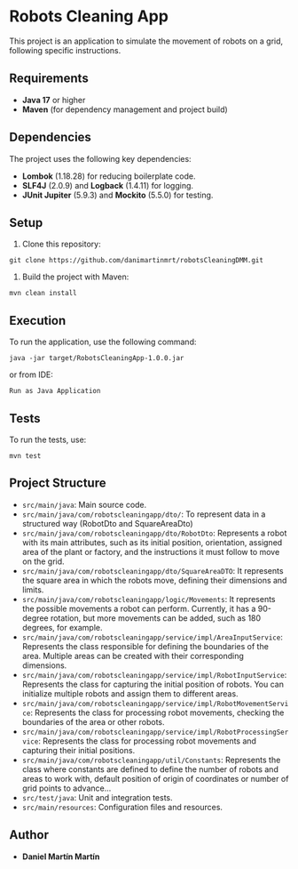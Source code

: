 # Robots Cleaning App

This project is an application to simulate the movement of robots on a grid, following specific instructions.

## Requirements

- **Java 17** or higher
- **Maven** (for dependency management and project build)

## Dependencies

The project uses the following key dependencies:
- **Lombok** (1.18.28) for reducing boilerplate code.
- **SLF4J** (2.0.9) and **Logback** (1.4.11) for logging.
- **JUnit Jupiter** (5.9.3) and **Mockito** (5.5.0) for testing.

## Setup

1. Clone this repository:

```
git clone https://github.com/danimartinmrt/robotsCleaningDMM.git
```

1. Build the project with Maven: 

```
mvn clean install
```


## Execution

To run the application, use the following command:

```
java -jar target/RobotsCleaningApp-1.0.0.jar
```
or from IDE:

```
Run as Java Application
```

## Tests

To run the tests, use:

```
mvn test
```


## Project Structure

- `src/main/java`: Main source code.
- `src/main/java/com/robotscleaningapp/dto/`: To represent data in a structured way (RobotDto and SquareAreaDto)
- `src/main/java/com/robotscleaningapp/dto/RobotDto`: Represents a robot with its main attributes, such as its initial position, orientation, assigned area of ​​the plant or factory, and the instructions it must follow to move on the grid.
- `src/main/java/com/robotscleaningapp/dto/SquareAreaDTO`: It represents the square area in which the robots move, defining their dimensions and limits.
- `src/main/java/com/robotscleaningapp/logic/Movements`: It represents the possible movements a robot can perform. Currently, it has a 90-degree rotation, but more movements can be added, such as 180 degrees, for example.
- `src/main/java/com/robotscleaningapp/service/impl/AreaInputService`: Represents the class responsible for defining the boundaries of the area. Multiple areas can be created with their corresponding dimensions.
- `src/main/java/com/robotscleaningapp/service/impl/RobotInputService`: Represents the class for capturing the initial position of robots. You can initialize multiple robots and assign them to different areas.
- `src/main/java/com/robotscleaningapp/service/impl/RobotMovementService`: Represents the class for processing robot movements, checking the boundaries of the area or other robots. 
- `src/main/java/com/robotscleaningapp/service/impl/RobotProcessingService`: Represents the class for processing robot movements and capturing their initial positions.
- `src/main/java/com/robotscleaningapp/util/Constants`: Represents the class where constants are defined to define the number of robots and areas to work with, default position of origin of coordinates or number of grid points to advance...
- `src/test/java`: Unit and integration tests.
- `src/main/resources`: Configuration files and resources.

## Author

- **Daniel Martín Martín**


